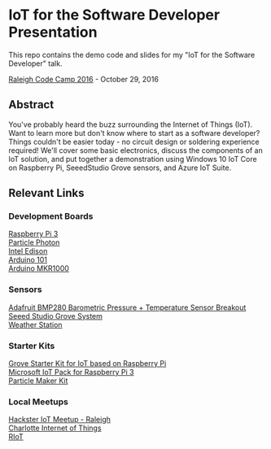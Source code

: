 # IoT for the Software Developer Presentation
This repo contains the demo code and slides for my "IoT for the Software Developer" talk.

[Raleigh Code Camp 2016](http://codecamp.org/s/2016/8214) - October 29, 2016

## Abstract
You've probably heard the buzz surrounding the Internet of Things (IoT). Want to learn more but don't know where to start as a software developer? Things couldn't be easier today - no circuit design or soldering experience required! We'll cover some basic electronics, discuss the components of an IoT solution, and put together a demonstration using Windows 10 IoT Core on Raspberry Pi, SeeedStudio Grove sensors, and Azure IoT Suite.

## Relevant Links
### Development Boards
[Raspberry Pi 3](https://www.raspberrypi.org/products/raspberry-pi-3-model-b/)  
[Particle Photon](https://www.particle.io/products/hardware/photon-wifi-dev-kit)  
[Intel Edison](https://software.intel.com/en-us/iot/hardware/edison)    
[Arduino 101](https://www.arduino.cc/en/Main/ArduinoBoard101)  
[Arduino MKR1000](https://www.arduino.cc/en/Main/ArduinoMKR1000)  

### Sensors
[Adafruit BMP280 Barometric Pressure + Temperature Sensor Breakout](https://learn.adafruit.com/adafruit-bmp280-barometric-pressure-plus-temperature-sensor-breakout/overview)  
[Seeed Studio Grove System](http://wiki.seeedstudio.com/wiki/GROVE_System)  
[Weather Station](https://www.hackster.io/windows-iot/weather-station-67e40d)

### Starter Kits
[Grove Starter Kit for IoT based on Raspberry Pi](https://www.seeedstudio.com/Microsoft-IoT-Grove-Kit-p-2694.html)  
[Microsoft IoT Pack for Raspberry Pi 3](https://www.adafruit.com/products/2733)  
[Particle Maker Kit](https://store.particle.io/collections/shields-and-kits)  

### Local Meetups
[Hackster IoT Meetup - Raleigh](http://www.meetup.com/Hackster-Raleigh/)  
[Charlotte Internet of Things](http://www.meetup.com/Charlotte-Internet-of-Things/)    
[RIoT](http://www.ncriot.org/)